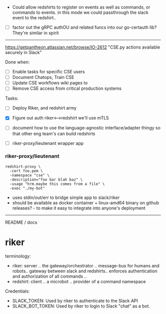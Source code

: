 - Could allow redshirts to register on events as well as commands, or commands to events.
  in this mode we could passthrough  the slack event to the redshirt..

- [ ] factor out the gRPC authOU and related funcs into our go-certauth lib? They're similar in spirit

---------------------------------------------------------------------------------------------
https://getpantheon.atlassian.net/browse/IO-2612
"CSE.py actions available securely in Slack"

Done when:
- [ ] Enable tasks for specific CSE users
- [ ] Document Chatops, Train CSE
- [ ] Update CSE workflows wiki pages to
- [ ] Remove CSE access from critical production systems

Tasks:
- [ ] Deploy Riker, and redshirt army
- [x] Figure out auth riker<-->redshirt
    we'll use mTLS
- [ ] document how to use the language-agnostic interface/adapter thingy so that other eng team's can build redshirts
- [ ] riker-proxy/lieutenant wrapper app


### riker-proxy/lieutenant
```
redshirt-proxy \
  -cert foo.pem \
  -namespace "cse" \
  -description="foo bar blah baz" \
  -usage "hrm.maybe this comes from a file" \
  -exec "./my-bot"
```
- uses stdin/out/err to bridge simple app to slack/riker
- should be available as docker container + linux-amd64 binary on github releases? - to make it easy to integrate into
  anyone's deployment


---------------------------------------------------------------------------------------------
README / docs

riker
=====

terminology:
- riker: server .. the gateway/orchestrator .. message-bus for humans and robots.. gateway between slack and redshirts..
         enforces authentication and authorization of all commands ..
- redshirt: client .. a microbot .. provider of a command namespace


Credentials:
- SLACK_TOKEN: Used by riker to authenticate to the Slack API
- SLACK_BOT_TOKEN: Used by riker to login to Slack "chat" as a bot.

